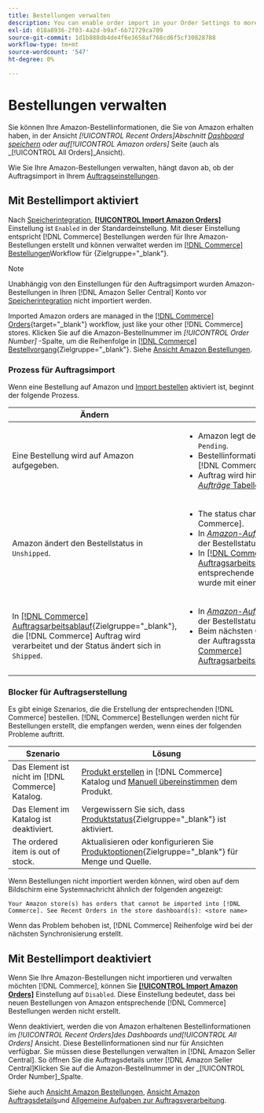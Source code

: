 ```yaml
---
title: Bestellungen verwalten
description: You can enable order import in your Order Settings to more easily manage your Amazon orders from your Commerce Admin.
exl-id: 018a8936-2f03-4a2d-b9af-6b72729ca709
source-git-commit: 1d1b888db4de4f6e3658af768cd6f5cf30828788
workflow-type: tm+mt
source-wordcount: '547'
ht-degree: 0%

---
```


# Bestellungen verwalten

Sie können Ihre Amazon-Bestellinformationen, die Sie von Amazon erhalten haben, in der Ansicht _[!UICONTROL Recent Orders]_Abschnitt [Dashboard speichern](./amazon-store-dashboard.md) oder auf_[!UICONTROL Amazon orders]_ Seite (auch als _[!UICONTROL All Orders]_Ansicht).

Wie Sie Ihre Amazon-Bestellungen verwalten, hängt davon ab, ob der Auftragsimport in Ihrem [Auftragseinstellungen](./order-settings.md#configure-order-settings).

## Mit Bestellimport aktiviert

Nach [Speicherintegration](./store-integration.md), [**[!UICONTROL Import Amazon Orders]**](./order-settings.md#configure-order-settings) Einstellung ist `Enabled` in der Standardeinstellung. Mit dieser Einstellung entspricht [!DNL Commerce] Bestellungen werden für Ihre Amazon-Bestellungen erstellt und können verwaltet werden im [[!DNL Commerce] Bestellungen](https://docs.magento.com/user-guide/sales/orders.html)Workflow für {Zielgruppe=&quot;_blank&quot;}.

>[!NOTE]
>
>Unabhängig von den Einstellungen für den Auftragsimport wurden Amazon-Bestellungen in Ihren [!DNL Amazon Seller Central] Konto vor [Speicherintegration](./store-integration.md) nicht importiert werden.

Imported Amazon orders are managed in the [[!DNL Commerce] Orders](https://docs.magento.com/user-guide/sales/orders.html){target=&quot;_blank&quot;} workflow, just like your other [!DNL Commerce] stores. Klicken Sie auf die Amazon-Bestellnummer im *[!UICONTROL Order Number]* -Spalte, um die Reihenfolge in [[!DNL Commerce] Bestellvorgang](https://docs.magento.com/user-guide/sales/order-processing.html#order-view-descriptions){Zielgruppe=&quot;_blank&quot;}. Siehe [Ansicht Amazon Bestellungen](./amazon-orders-all.md).

### Prozess für Auftragsimport

Wenn eine Bestellung auf Amazon und [Import bestellen](./order-settings.md) aktiviert ist, beginnt der folgende Prozess.

| Ändern | Aktionen |
|---|---|
| Eine Bestellung wird auf Amazon aufgegeben. | <ul><li>Amazon legt den Bestellstatus fest auf `Pending`.</li><li>Bestellinformationen werden gesendet an [!DNL Commerce].</li><li>Auftrag wird hinzugefügt zu [_Amazon-Aufträge_ Tabelle](./amazon-orders-all.md) mit `Pending` Status.</li></ul> |
| Amazon ändert den Bestellstatus in `Unshipped`. | <ul><li>The status change is sent to [!DNL Commerce].</li><li>In [_Amazon-Aufträge_ Tabelle](./amazon-orders-all.md), ändert sich der Bestellstatus in `Unshipped`.</li><li>In [[!DNL Commerce] Auftragsarbeitsablauf](https://docs.magento.com/user-guide/sales/orders.html){Zielgruppe=&quot;_blank&quot;}, entsprechende [!DNL Commerce] Auftrag wurde mit einem `Processing` Status.</li></ul> |
| In [[!DNL Commerce] Auftragsarbeitsablauf](https://docs.magento.com/user-guide/sales/orders.html){Zielgruppe=&quot;_blank&quot;}, die [!DNL Commerce] Auftrag wird verarbeitet und der Status ändert sich in `Shipped`. | <ul><li>In [_Amazon-Aufträge_ Tabelle](./amazon-orders-all.md), ändert sich der Bestellstatus in `Shipped`.</li><li>Beim nächsten Cron-Auftrag ändert sich der Auftragsstatus in `Complete` in [[!DNL Commerce] Auftragsarbeitsablauf](https://docs.magento.com/user-guide/sales/orders.html){Zielgruppe=&quot;_blank&quot;}.</li></ul> |

### Blocker für Auftragserstellung

Es gibt einige Szenarios, die die Erstellung der entsprechenden [!DNL Commerce] bestellen. [!DNL Commerce] Bestellungen werden nicht für Bestellungen erstellt, die empfangen werden, wenn eines der folgenden Probleme auftritt.

| Szenario | Lösung |
|---|---|
| Das Element ist nicht im [!DNL Commerce] Katalog. | [Produkt erstellen](./creating-assigning-catalog-products.md) in [!DNL Commerce] Katalog und [Manuell übereinstimmen](./creating-assigning-catalog-products.md) dem Produkt. |
| Das Element im Katalog ist deaktiviert. | Vergewissern Sie sich, dass [Produktstatus](https://docs.magento.com/user-guide/catalog/inventory-product-stock-options.html){Zielgruppe=&quot;_blank&quot;} ist aktiviert. |
| The ordered item is out of stock. | Aktualisieren oder konfigurieren Sie [Produktoptionen](https://docs.magento.com/user-guide/catalog/inventory-product-stock-options.html){Zielgruppe=&quot;_blank&quot;} für Menge und Quelle. |

Wenn Bestellungen nicht importiert werden können, wird oben auf dem Bildschirm eine Systemnachricht ähnlich der folgenden angezeigt:

`Your Amazon store(s) has orders that cannot be imported into [!DNL Commerce]. See Recent Orders in the store dashboard(s): <store name>`

Wenn das Problem behoben ist, [!DNL Commerce] Reihenfolge wird bei der nächsten Synchronisierung erstellt.

## Mit Bestellimport deaktiviert

Wenn Sie Ihre Amazon-Bestellungen nicht importieren und verwalten möchten [!DNL Commerce], können Sie [**[!UICONTROL Import Amazon Orders]**](./order-settings.md#configure-order-settings) Einstellung auf `Disabled`. Diese Einstellung bedeutet, dass bei neuen Bestellungen von Amazon entsprechende [!DNL Commerce] Bestellungen werden nicht erstellt.

Wenn deaktiviert, werden die von Amazon erhaltenen Bestellinformationen im _[!UICONTROL Recent Orders]_des Dashboards und_[!UICONTROL All Orders]_ Ansicht. Diese Bestellinformationen sind nur für Ansichten verfügbar. Sie müssen diese Bestellungen verwalten in [!DNL Amazon Seller Central]. So öffnen Sie die Auftragsdetails unter [!DNL Amazon Seller Central]Klicken Sie auf die Amazon-Bestellnummer in der _[!UICONTROL Order Number]_Spalte.

Siehe auch [Ansicht Amazon Bestellungen](./amazon-orders-all.md), [Ansicht Amazon Auftragsdetails](./amazon-order-details.md)und [Allgemeine Aufgaben zur Auftragsverarbeitung](./common-order-processing.md).
